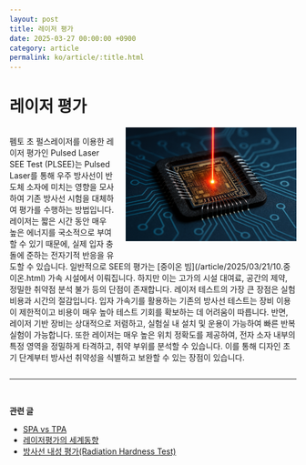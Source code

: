```yaml
---
layout: post
title: 레이저 평가
date: 2025-03-27 00:00:00 +0900
category: article
permalink: ko/article/:title.html
---
```

# 레이저 평가
<div style="overflow: hidden;">
  <!-- 이미지 -->
  <img src="/assets/Articles/laser.png" style="float: right; margin: 0 0 20px 20px; width: 300px; max-width: 100%;">

  <!-- 텍스트 -->
  <p>
    펨토 초 펄스레이저를 이용한 레이저 평가인 Pulsed Laser SEE Test (PLSEE)는 Pulsed Laser를 통해 우주 방사선이 반도체 소자에 미치는 영향을 모사하여 기존 방사선 시험을 대체하여 평가를 수행하는 방법입니다.
레이저는 짧은 시간 동안 매우 높은 에너지를 국소적으로 부여할 수 있기 때문에, 실제 입자 충돌에 준하는 전자기적 반응을 유도할 수 있습니다. 일반적으로 SEE의 평가는 [중이온 빔](/article/2025/03/21/10.중이온.html) 가속 시설에서 이뤄집니다. 하지만 이는 고가의 시설 대여료, 공간의 제약, 정밀한 취약점 분석 불가 등의 단점이 존재합니다. 레이저 테스트의 가장 큰 장점은 실험 비용과 시간의 절감입니다. 입자 가속기를 활용하는 기존의 방사선 테스트는 장비 이용이 제한적이고 비용이 매우 높아 테스트 기회를 확보하는 데 어려움이 따릅니다. 반면, 레이저 기반 장비는 상대적으로 저렴하고, 실험실 내 설치 및 운용이 가능하여 빠른 반복 실험이 가능합니다. 또한 레이저는 매우 높은 위치 정확도를 제공하여, 전자 소자 내부의 특정 영역을 정밀하게 타격하고, 취약 부위를 분석할 수 있습니다. 이를 통해 디자인 초기 단계부터 방사선 취약성을 식별하고 보완할 수 있는 장점이 있습니다.
  </p>
</div>

-------------------------------------
<br/> <!-- 한줄 띄기 -->

**관련 글**
- [SPA vs TPA](/article/2025/03/29/2.SPA-와-TPA.html)
- [레이저평가의 세계동향](/article/2025/03/22/9.레이저평가-세계동향.html)
- [방사선 내성 평가(Radiation Hardness Test)](/article/2025/03/28/3.방사선-내성-평가.html)